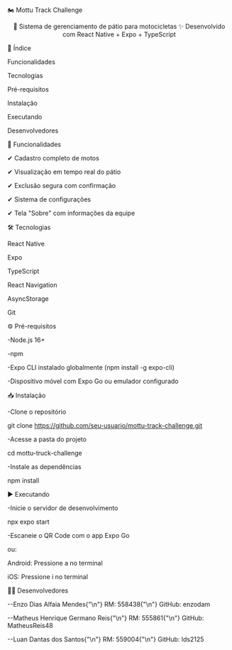 🏍️ Mottu Track Challenge
<div align="center">
🚀 Sistema de gerenciamento de pátio para motocicletas
✨ Desenvolvido com React Native + Expo + TypeScript

</div>

📌 Índice

Funcionalidades

Tecnologias

Pré-requisitos

Instalação

Executando

Desenvolvedores


🌟 Funcionalidades

✔ Cadastro completo de motos

✔ Visualização em tempo real do pátio

✔ Exclusão segura com confirmação

✔ Sistema de configurações

✔ Tela "Sobre" com informações da equipe


🛠 Tecnologias

React Native

Expo

TypeScript

React Navigation

AsyncStorage

Git	


⚙️ Pré-requisitos

-Node.js 16+

-npm

-Expo CLI instalado globalmente (npm install -g expo-cli)

-Dispositivo móvel com Expo Go ou emulador configurado


📥 Instalação

-Clone o repositório

git clone https://github.com/seu-usuario/mottu-track-challenge.git

-Acesse a pasta do projeto

cd mottu-truck-challenge  

-Instale as dependências
 
npm install


▶️ Executando

-Inicie o servidor de desenvolvimento

npx expo start  

-Escaneie o QR Code com o app Expo Go 

ou:

Android: Pressione a no terminal

iOS: Pressione i no terminal


👨‍💻 Desenvolvedores

--Enzo Dias Alfaia Mendes{"\n"}
          RM: 558438{"\n"}
          GitHub: enzodam

--Matheus Henrique Germano Reis{"\n"}
          RM: 555861{"\n"}
          GitHub: MatheusReis48

--Luan Dantas dos Santos{"\n"}
          RM: 559004{"\n"}
          GitHub: lds2125
